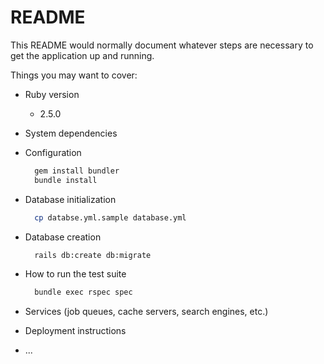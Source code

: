 # README

This README would normally document whatever steps are necessary to get the
application up and running.

Things you may want to cover:

* Ruby version
  - 2.5.0

* System dependencies

* Configuration
  ```sh
    gem install bundler
    bundle install
  ```

* Database initialization
  ```sh
    cp databse.yml.sample database.yml
  ```
* Database creation
  ```sh
    rails db:create db:migrate
  ```

* How to run the test suite
  ```sh
    bundle exec rspec spec
  ```

* Services (job queues, cache servers, search engines, etc.)

* Deployment instructions

* ...
